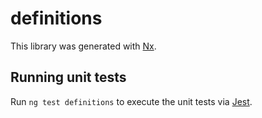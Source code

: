 # definitions

This library was generated with [Nx](https://nx.dev).

## Running unit tests

Run `ng test definitions` to execute the unit tests via [Jest](https://jestjs.io).
